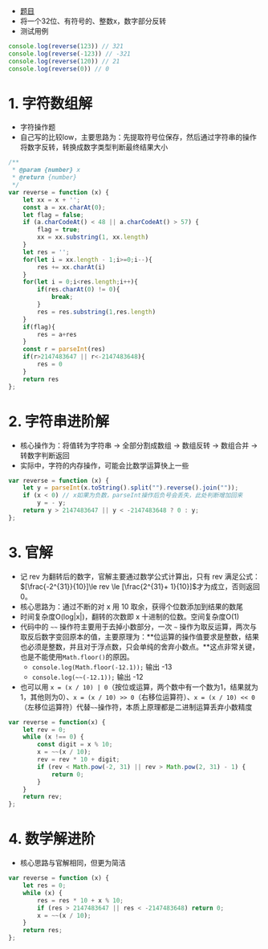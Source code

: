 - [题目](https://leetcode-cn.com/problems/reverse-integer/)
- 将一个32位、有符号的、整数x，数字部分反转
- 测试用例
```javascript
console.log(reverse(123)) // 321
console.log(reverse(-123)) // -321
console.log(reverse(120)) // 21
console.log(reverse(0)) // 0
```
# 1. 字符数组解

- 字符操作题
- 自己写的比较low，主要思路为：先提取符号位保存，然后通过字符串的操作将数字反转，转换成数字类型判断最终结果大小
```javascript
/**
 * @param {number} x
 * @return {number}
 */
var reverse = function (x) {
    let xx = x + '';
    const a = xx.charAt(0);
    let flag = false;
    if (a.charCodeAt() < 48 || a.charCodeAt() > 57) {
        flag = true;
        xx = xx.substring(1, xx.length)
    }
    let res = '';
    for(let i = xx.length - 1;i>=0;i--){
        res += xx.charAt(i)
    }
    for(let i = 0;i<res.length;i++){
        if(res.charAt(0) != 0){
            break;
        }
        res = res.substring(1,res.length)
    }
    if(flag){
        res = a+res
    }
    const r = parseInt(res)
    if(r>2147483647 || r<-2147483648){
        res = 0
    }
    return res
};
```
# 2. 字符串进阶解

- 核心操作为：将值转为字符串 -> 全部分割成数组 -> 数组反转 -> 数组合并 -> 转数字判断返回
- 实际中，字符的内存操作，可能会比数学运算快上一些
```javascript
var reverse = function (x) {
    let y = parseInt(x.toString().split("").reverse().join(""));
    if (x < 0) // x如果为负数，parseInt操作后负号会丢失，此处判断增加回来
        y = - y;
    return y > 2147483647 || y < -2147483648 ? 0 : y;
};
```
# 3. 官解

- 记 rev 为翻转后的数字，官解主要通过数学公式计算出，只有 rev 满足公式：$[\frac{-2^{31}}{10}]\le rev \le [\frac{2^{31}+ 1}{10}]$才为成立，否则返回0。
- 核心思路为：通过不断的对 x 用 10 取余，获得个位数添加到结果的数尾
- 时间复杂度O(log|x|)，翻转的次数即 x 十进制的位数。空间复杂度O(1)
- 代码中的 `~~` 操作符主要用于去掉小数部分，一次 `~` 操作为取反运算，两次与取反后数字变回原本的值，主要原理为：**位运算的操作值要求是整数，结果也必须是整数，并且对于浮点数，只会单纯的舍弃小数点。**这点非常关键，也是不能使用`Math.floor()`的原因。
   - `console.log(Math.floor(-12.1));` 输出 -13
   - `console.log(~~(-12.1));` 输出 -12
- 也可以用 `x = (x / 10) | 0`（按位或运算，两个数中有一个数为1，结果就为1，其他则为0）、`x = (x / 10) >> 0`（右移位运算符）、`x = (x / 10) << 0`（左移位运算符）代替`~~`操作符，本质上原理都是二进制运算丢弃小数精度
```javascript
var reverse = function(x) {
    let rev = 0;
    while (x !== 0) {
        const digit = x % 10;
        x = ~~(x / 10);
        rev = rev * 10 + digit;
        if (rev < Math.pow(-2, 31) || rev > Math.pow(2, 31) - 1) {
            return 0;
        }
    }
    return rev;
};
```
# 4. 数学解进阶

- 核心思路与官解相同，但更为简洁
```javascript
var reverse = function (x) {
    let res = 0;
    while (x) {
        res = res * 10 + x % 10;
        if (res > 2147483647 || res < -2147483648) return 0;
        x = ~~(x / 10);
    }
    return res;
};
```
